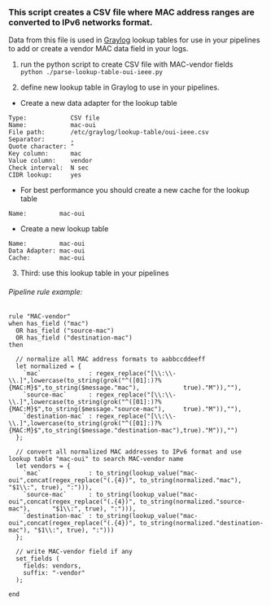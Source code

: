 ### This script creates a CSV file where MAC address ranges are converted to IPv6 networks format.
Data from this file is used in [Graylog](https://graylog.org) lookup tables for use in your pipelines to add or create a vendor MAC data field in your logs.

1. run the python script to create CSV file with MAC-vendor fields  
`python ./parse-lookup-table-oui-ieee.py`

2. define new lookup table in Graylog to use in your pipelines.
- Create a new data adapter for the lookup table
```
Type:            CSV file
Name:            mac-oui
File path:       /etc/graylog/lookup-table/oui-ieee.csv
Separator:       ,
Quote character: "
Key column:      mac
Value column:    vendor
Check interval:  N sec
CIDR lookup:     yes
```
- For best performance you should create a new cache for the lookup table
```
Name:         mac-oui
```
- Create a new lookup table
```
Name:         mac-oui
Data Adapter: mac-oui
Cache:        mac-oui
```

3. Third: use this lookup table in your pipelines

###### Pipeline rule example:
```
rule "MAC-vendor"
when has_field ("mac")
  OR has_field ("source-mac")
  OR has_field ("destination-mac")
then

  // normalize all MAC address formats to aabbccddeeff
  let normalized = {
    `mac`             : regex_replace("[\\:\\-\\.]",lowercase(to_string(grok("^([01]:)?%{MAC:M}$",to_string($message."mac"),            true)."M")),""),
    `source-mac`      : regex_replace("[\\:\\-\\.]",lowercase(to_string(grok("^([01]:)?%{MAC:M}$",to_string($message."source-mac"),     true)."M")),""),
    `destination-mac` : regex_replace("[\\:\\-\\.]",lowercase(to_string(grok("^([01]:)?%{MAC:M}$",to_string($message."destination-mac"),true)."M")),"")
  };

  // convert all normalized MAC addresses to IPv6 format and use lookup table "mac-oui" to search MAC-vendor name
  let vendors = {
    `mac`             : to_string(lookup_value("mac-oui",concat(regex_replace("(.{4})", to_string(normalized."mac"),             "$1\\:", true), ":"))),
    `source-mac`      : to_string(lookup_value("mac-oui",concat(regex_replace("(.{4})", to_string(normalized."source-mac"),      "$1\\:", true), ":"))),
    `destination-mac` : to_string(lookup_value("mac-oui",concat(regex_replace("(.{4})", to_string(normalized."destination-mac"), "$1\\:", true), ":")))
  };

  // write MAC-vendor field if any
  set_fields (
    fields: vendors,
    suffix: "-vendor"
  );

end
```
